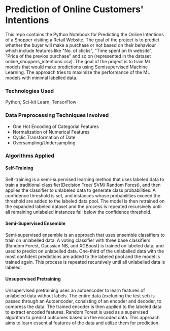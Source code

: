 # Prediction of Online Customers' Intentions

This repo contains the Python Notebook for Predicting the Online Intentions of a Shopper visiting a Retail Website. The goal of the project is to predict whether the buyer will make a purchase or not based on their behaviour which include features like "No. of clicks", "Time spent on th website", "Price of the previos purchase" and so on (represented in the dataset online_shoppers_intentions.csv). The goal of the project is to train ML models that would make predictions using Semisupervised Machine Learning. The approach tries to maximize the performance of the ML models with minimal labelled data.

### Technologies Used

Python, Sci-kit Learn, TensorFlow

### Data Preprocessing Techniques Involved
* One Hot Encoding of Categorial Features
* Normalization of Numerical Features
* Cyclic Transformation of Date
* Oversampling/Undersampling

### Algorithms Applied

#### Self-Training
Self-training is a semi-supervised learning method that uses labeled data to train a traditional classifier(Decision Tree/ SVM/ Random Forest), and then applies the classifier to unlabeled data to generate class probabilities. A confidence threshold is set, and instances whose probabilities exceed the threshold are added to the labeled data pool. The model is then retrained on the expanded labeled dataset and the process is repeated recursively until all remaining unlabeled instances fall below the confidence threshold.

#### Semi-Supervised Ensemble
Semi-supervised ensemble is an approach that uses ensemble classifiers to train on unlabelled data. A voting classifier with three base classifiers (Random Forest, Gaussian NB, and XGBoost) is trained on labeled data, and used to predict on unlabelled data. One-third of the unlabelled data with the most confident predictions are added to the labeled pool and the model is trained again. This process is repeated recursively until all unlabelled data is labeled.

#### Unsupervised Pretraining
Unsupervised pretraining uses an autoencoder to learn features of unlabeled data without labels. The entire data (excluding the test set) is passed through an Autoencoder, consisting of an encoder and decoder, to compress the data. The trained encoder is then applied to the labeled data to extract encoded features. Random Forest is used as a supervised algorithm to predict outcomes based on the encoded data. This approach aims to learn essential features of the data and utilize them for prediction.
